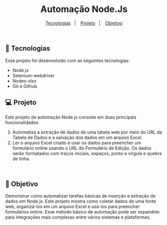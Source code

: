 <h1 align="center"> Automação Node.Js </h1>


<p align="center">
  <a href="#-tecnologias">Tecnologias</a>&nbsp;&nbsp;&nbsp;|&nbsp;&nbsp;&nbsp;
  <a href="#-projeto">Projeto</a>&nbsp;&nbsp;&nbsp;|&nbsp;&nbsp;&nbsp;
  <a href="#-projeto">Objetivo</a>
</p>

<br>


## 🚀 Tecnologias

Esse projeto foi desenvolvido com as seguintes tecnologias:

- Node.js
- Selenium-webdriver
- Nodes-xlsx
- Git e Github

## 💻 Projeto

Este projeto de automação Node.js consiste em duas principais funcionalidades:

1. Automatiza a extração de dados de uma tabela web por meio do URL da Tabela de Dados e a salvação dos dados em um arquivo Excel.<br>
2. Ler o arquivo Excel criado e usar os dados para preencher um formulário online usando o URL do Formulário de Edição. Os dados serão formatados com traços iniciais, espaços, ponto e vírgula e quebra de linha.<br>
<br>

## 🎯 Objetivo<br>

Demonstrar como automatizar tarefas básicas de inserção e extração de dados em Node.js. Este projeto mostra como coletar dados de uma fonte web, organizá-los em um arquivo Excel e usá-los para preencher formulários online. Esse método básico de automação pode ser expandido para integrações mais complexas entre vários sistemas e plataformas.